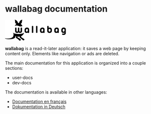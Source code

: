 wallabag documentation
======================

![wallabag logo](../img/wallabag.png)

**wallabag** is a read-it-later application: it saves a web page by
keeping content only. Elements like navigation or ads are deleted.

The main documentation for this application is organized into a couple
sections:

-   user-docs
-   dev-docs

The documentation is available in other languages:

-   [Documentation en français](http://doc.wallabag.org/fr/master/)
-   [Dokumentation in Deutsch](http://doc.wallabag.org/de/master/)

